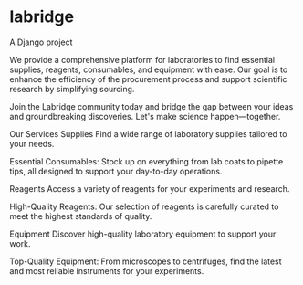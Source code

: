 # labridge
A Django project

We provide a comprehensive platform for laboratories to find essential supplies, reagents, consumables, and equipment with ease. Our goal is to enhance the efficiency of the procurement process and support scientific research by simplifying sourcing.

Join the Labridge community today and bridge the gap between your ideas and groundbreaking discoveries. Let's make science happen—together.

Our Services
Supplies
Find a wide range of laboratory supplies tailored to your needs.

Essential Consumables: Stock up on everything from lab coats to pipette tips, all designed to support your day-to-day operations.

Reagents
Access a variety of reagents for your experiments and research.

High-Quality Reagents: Our selection of reagents is carefully curated to meet the highest standards of quality.

Equipment
Discover high-quality laboratory equipment to support your work.

Top-Quality Equipment: From microscopes to centrifuges, find the latest and most reliable instruments for your experiments.